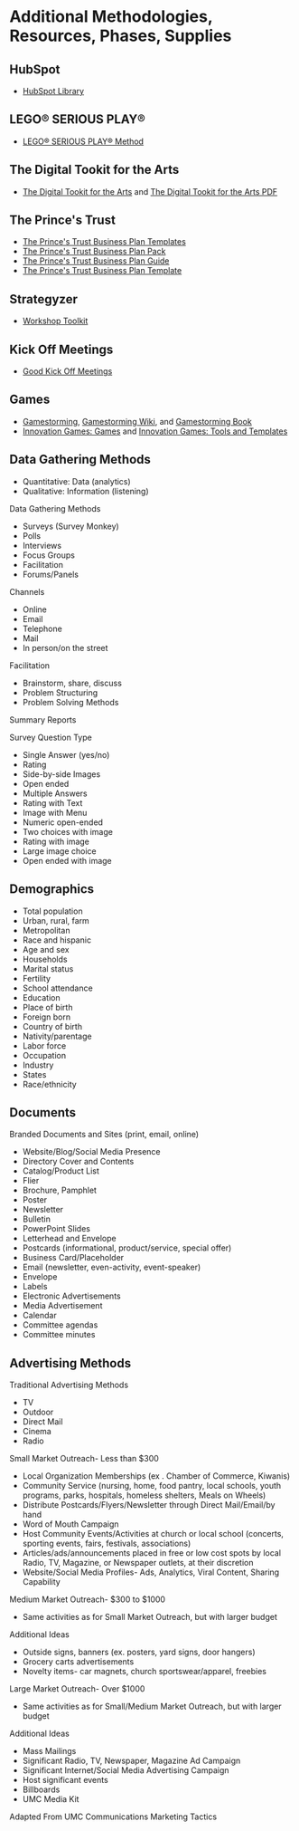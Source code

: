 # Additional Methodologies, Resources, Phases, Supplies

## HubSpot

*   [HubSpot Library](https://library.hubspot.com)

## LEGO® SERIOUS PLAY®

*   [LEGO® SERIOUS PLAY® Method](http://www.lego.com/en-us/seriousplay/the-method)

## The Digital Tookit for the Arts

*   [The Digital Tookit for the Arts](http://artsdigitalrnd.org.uk/toolkit) and [The Digital Tookit for the Arts PDF](http://artsdigitalrnd.org.uk/wp-content/uploads/2015/06/Digital_Toolkit_Screen.pdf) 

## The Prince's Trust

*   [The Prince's Trust Business Plan Templates](http://www.princes-trust.org.uk/need_help/enterprise_programme/explore_where_to_start/business_plans/business_plan_templates.aspx)
*   [The Prince's Trust Business Plan Pack](http://www.princes-trust.org.uk/pdf/the-princes-trust-business-plan-guide-may-2014.pdf)
*   [The Prince's Trust Business Plan Guide](http://www.princes-trust.org.uk/pdf/businessPlanGuide.pdf)
*   [The Prince's Trust Business Plan Template](http://www.princes-trust.org.uk/pdf/BusinessPlanPackDec12.pdf)

## Strategyzer

* [Workshop Toolkit](http://www.stattys.com/products.html?acc=e4da3b7fbbce2345d7772b0674a318d5&bannerid=3)

## Kick Off Meetings

* [Good Kick Off Meetings](http://goodkickoffmeetings.com)

## Games

*  [Gamestorming](http://www.gamestorming.com),  [Gamestorming Wiki](http://www.gamestorming.com/the-wiki), and [Gamestorming Book](http://www.amazon.com/Gamestorming-Playbook-Innovators-Rulebreakers-Changemakers/dp/0596804172)
*  [Innovation Games: Games](http://www.innovationgames.com/resources/the-games) and  [Innovation Games: Tools and Templates](http://www.innovationgames.com/resources/tools-and-templates)

## Data Gathering Methods

* Quantitative: Data (analytics)
* Qualitative: Information (listening)

Data Gathering Methods
* Surveys (Survey Monkey)
* Polls
* Interviews
* Focus Groups
* Facilitation 
* Forums/Panels

Channels
* Online
* Email
* Telephone
* Mail
* In person/on the street

Facilitation
* Brainstorm, share, discuss
* Problem Structuring 
* Problem Solving Methods

Summary Reports

Survey Question Type
* Single Answer (yes/no)
* Rating
* Side-by-side Images
* Open ended
* Multiple Answers
* Rating with Text
* Image with Menu
* Numeric open-ended
* Two choices with image
* Rating with image
* Large image choice
* Open ended with image

## Demographics

* Total population
* Urban, rural, farm
* Metropolitan
* Race and hispanic
* Age and sex
* Households
* Marital status
* Fertility
* School attendance
* Education
* Place of birth
* Foreign born
* Country of birth
* Nativity/parentage
* Labor force
* Occupation
* Industry
* States
* Race/ethnicity

## Documents

Branded Documents and Sites (print, email, online)
* Website/Blog/Social Media Presence
* Directory Cover and Contents
* Catalog/Product List
* Flier
* Brochure, Pamphlet
* Poster
* Newsletter
* Bulletin
* PowerPoint Slides
* Letterhead and Envelope
* Postcards (informational, product/service, special offer)
* Business Card/Placeholder
* Email (newsletter, even-activity, event-speaker)
* Envelope
* Labels
* Electronic Advertisements
* Media Advertisement
* Calendar
* Committee agendas
* Committee minutes

## Advertising Methods

Traditional Advertising Methods
* TV        
* Outdoor
* Direct Mail
* Cinema
* Radio

Small Market Outreach- Less than $300
* Local Organization Memberships (ex . Chamber of Commerce, Kiwanis)
* Community Service (nursing, home, food pantry, local schools,  youth programs, parks, hospitals, homeless shelters, Meals on Wheels)
* Distribute Postcards/Flyers/Newsletter through Direct Mail/Email/by hand
* Word of Mouth Campaign
* Host Community Events/Activities at church or local school (concerts, sporting events, fairs, festivals, associations)
* Articles/ads/announcements placed in free or low cost spots by local Radio, TV, Magazine, or Newspaper outlets, at their discretion
* Website/Social Media Profiles- Ads, Analytics, Viral Content, Sharing Capability

Medium Market Outreach- $300 to $1000
* Same activities as for Small Market Outreach, but with larger budget 

Additional Ideas
* Outside signs, banners (ex. posters, yard signs, door hangers)
* Grocery carts advertisements 
* Novelty items- car magnets, church sportswear/apparel, freebies

Large Market Outreach- Over $1000
* Same activities as for Small/Medium Market Outreach, but with larger budget 

Additional Ideas
* Mass Mailings
* Significant Radio, TV, Newspaper, Magazine Ad Campaign 
* Significant Internet/Social Media Advertising Campaign
* Host significant events
* Billboards
* UMC Media Kit

Adapted From UMC Communications Marketing Tactics